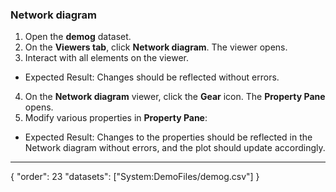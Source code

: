 ### Network diagram

1. Open the **demog** dataset.
2. On the **Viewers tab**, click **Network diagram**. The viewer opens.
3. Interact with all elements on the viewer. 
* Expected Result: Changes should be reflected without errors. 
4. On the **Network diagram** viewer, click the **Gear** icon. The **Property Pane** opens.
5. Modify various properties in **Property Pane**:
  * Expected Result: Changes to the properties should be reflected in the Network diagram without errors, and the plot should update accordingly.

---
{
  "order": 23
  "datasets": ["System:DemoFiles/demog.csv"]
}